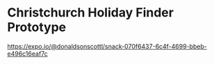 # Christchurch Holiday Finder Prototype
https://expo.io/@donaldsonscottl/snack-070f6437-6c4f-4699-bbeb-e496c16eaf7c
